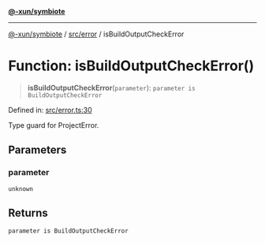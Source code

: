 [**@-xun/symbiote**](../../../README.md)

***

[@-xun/symbiote](../../../README.md) / [src/error](../README.md) / isBuildOutputCheckError

# Function: isBuildOutputCheckError()

> **isBuildOutputCheckError**(`parameter`): `parameter is BuildOutputCheckError`

Defined in: [src/error.ts:30](https://github.com/Xunnamius/symbiote/blob/28acb7961df65f3e39ec6b549117698f529b083c/src/error.ts#L30)

Type guard for ProjectError.

## Parameters

### parameter

`unknown`

## Returns

`parameter is BuildOutputCheckError`
